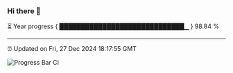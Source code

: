 ### Hi there 👋

⏳ Year progress { █████████████████████████████▁ } 98.84 %

---

⏰ Updated on Fri, 27 Dec 2024 18:17:55 GMT

![Progress Bar CI](https://github.com/liununu/liununu/workflows/Progress%20Bar%20CI/badge.svg)

